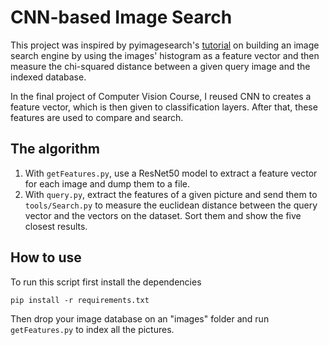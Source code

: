 # CNN-based Image Search
This project was inspired by pyimagesearch's [tutorial](https://www.pyimagesearch.com/2014/01/27/hobbits-and-histograms-a-how-to-guide-to-building-your-first-image-search-engine-in-python/) on building an image search engine by using the images' histogram as a feature vector and then measure the chi-squared distance between a given query image and the indexed database.

In the final project of Computer Vision Course, I reused CNN to creates a feature vector, which is then given to classification layers. After that, these features are used to compare and search.

## The algorithm
1) With `getFeatures.py`, use a ResNet50 model to extract a feature vector for each image and dump them to a file.
2) With `query.py`, extract the features of a given picture and send them to `tools/Search.py` to measure the euclidean distance between the query vector and the vectors on the dataset. Sort them and show the five closest results.

## How to use
To run this script first install the dependencies
```
pip install -r requirements.txt
```
Then drop your image database on an "images" folder and run `getFeatures.py` to index all the pictures.
